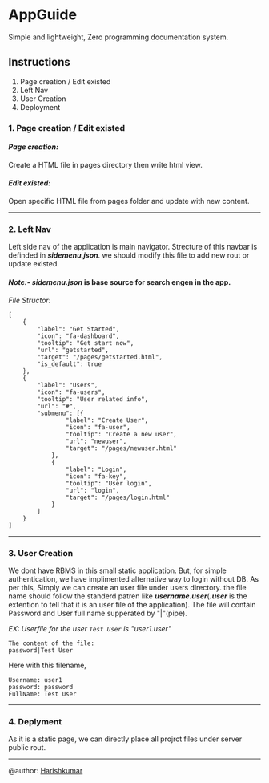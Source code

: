 # AppGuide
Simple and lightweight, Zero programming documentation system.

## Instructions
1. Page creation / Edit existed
2. Left Nav
3. User Creation
4. Deployment

### 1. Page creation / Edit existed
#### *Page creation:*
Create a HTML file in pages directory then write html view. 

#### *Edit existed:*
Open specific HTML file from pages folder and update with new content.

---


### 2. Left Nav
Left side nav of the application is main navigator. Strecture of this navbar is definded in ***sidemenu.json***. we should modify this file to add new rout or update existed.

#### *Note:-*  ***sidemenu.json*** is base source for search engen in the app.

*File Structor:*
    
    [
        {
            "label": "Get Started",
            "icon": "fa-dashboard",
            "tooltip": "Get start now",
            "url": "getstarted",
            "target": "/pages/getstarted.html",
            "is_default": true
        },
        {
            "label": "Users",
            "icon": "fa-users",
            "tooltip": "User related info",
            "url": "#",
            "submenu": [{
                    "label": "Create User",
                    "icon": "fa-user",
                    "tooltip": "Create a new user",
                    "url": "newuser",
                    "target": "/pages/newuser.html"
                },
                {
                    "label": "Login",
                    "icon": "fa-key",
                    "tooltip": "User login",
                    "url": "login",
                    "target": "/pages/login.html"
                }
            ]
        }
    ]
    
---



### 3. User Creation

We dont have RBMS in this small static application. But, for simple authentication, we have implimented alternative way to login without DB. As per this, Simply we can create an user file under users directory. the file name should follow the standerd patren like ***username.user***(***.user*** is the extention to tell that it is an user file of the application). The file will contain Password and User full name supperated by "|"(pipe).

*EX: Userfile for the user `Test User` is "user1.user"*

    The content of the file: 
    password|Test User

Here with this filename, 
```
Username: user1
password: password
FullName: Test User
```

---



### 4. Deplyment
As it is a static page, we can directly place all projrct files under server public rout. 

---
@author: [Harishkumar](https://www.linkedin.com/in/harishkumar-reddy-ch-93b85a131)
